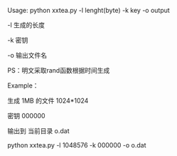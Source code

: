 Usage: python xxtea.py  -l lenght(byte) -k key -o output

  -l 生成的长度

  -k 密钥

  -o 输出文件名


PS：明文采取rand函数根据时间生成


Example：

  生成 1MB 的文件 1024*1024

  密钥 000000

  输出到 当前目录 o.dat

  python xxtea.py -l 1048576 -k 000000 -o o.dat
